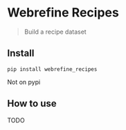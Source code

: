 # Webrefine Recipes
> Build a recipe dataset


## Install

`pip install webrefine_recipes`

Not on pypi

## How to use

TODO
